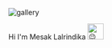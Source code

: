 

![gallery](https://github.com/MesakDuduCoder/MesakDuduCoder/assets/99257836/1e3bcf50-46c9-42de-b11c-8bb00cec31cb)


<span>Hi I'm Mesak Lalrindika</span> <picture>
  <source srcset="https://fonts.gstatic.com/s/e/notoemoji/latest/1f609/512.webp" type="image/webp">
  <img src="https://fonts.gstatic.com/s/e/notoemoji/latest/1f609/512.gif" alt="😉" width="32" height="32">
</picture>
